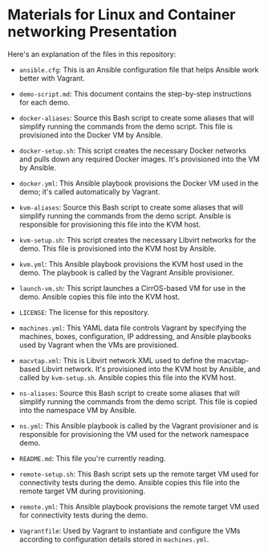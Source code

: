 # Materials for Linux and Container networking Presentation

Here's an explanation of the files in this repository:

* `ansible.cfg`: This is an Ansible configuration file that helps Ansible work better with Vagrant.

* `demo-script.md`: This document contains the step-by-step instructions for each demo.

* `docker-aliases`: Source this Bash script to create some aliases that will simplify running the commands from the demo script. This file is provisioned into the Docker VM by Ansible.

* `docker-setup.sh`: This script creates the necessary Docker networks and pulls down any required Docker images. It's provisioned into the VM by Ansible.

* `docker.yml`: This Ansible playbook provisions the Docker VM used in the demo; it's called automatically by Vagrant.

* `kvm-aliases`: Source this Bash script to create some aliases that will simplify running the commands from the demo script. Ansible is responsible for provisioning this file into the KVM host.

* `kvm-setup.sh`: This script creates the necessary Libvirt networks for the demo. This file is provisioned into the KVM host by Ansible.

* `kvm.yml`: This Ansible playbook provisions the KVM host used in the demo. The playbook is called by the Vagrant Ansible provisioner.

* `launch-vm.sh`: This script launches a CirrOS-based VM for use in the demo. Ansible copies this file into the KVM host.

* `LICENSE`: The license for this repository.

* `machines.yml`: This YAML data file controls Vagrant by specifying the machines, boxes, configuration, IP addressing, and Ansible playbooks used by Vagrant when the VMs are provisioned.

* `macvtap.xml`: This is Libvirt network XML used to define the macvtap-based Libvirt network. It's provisioned into the KVM host by Ansible, and called by `kvm-setup.sh`. Ansible copies this file into the KVM host.

* `ns-aliases`: Source this Bash script to create some aliases that will simplify running the commands from the demo script. This file is copied into the namespace VM by Ansible.

* `ns.yml`: This Ansible playbook is called by the Vagrant provisioner and is responsible for provisioning the VM used for the network namespace demo.

* `README.md`: This file you're currently reading.

* `remote-setup.sh`: This Bash script sets up the remote target VM used for connectivity tests during the demo. Ansible copies this file into the remote target VM during provisioning.

* `remote.yml`: This Ansible playbook provisions the remote target VM used for connectivity tests during the demo.

* `Vagrantfile`: Used by Vagrant to instantiate and configure the VMs according to configuration details stored in `machines.yml`.

